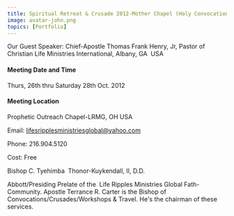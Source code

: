 ```yaml
---
title: Spiritual Retreat & Crusade 2012-Mother Chapel (Holy Convocation)
image: avatar-john.png
topics: [Portfolio]
---
```


Our Guest Speaker: Chief-Apostle Thomas Frank Henry, Jr, Pastor of Christian Life Ministries International, Albany, GA  USA

#### Meeting Date and Time
Thurs, 26th thru Saturday 28th Oct. 2012

#### Meeting Location
Prophetic Outreach Chapel-LRMG, OH USA

Email: lifesripplesministriesglobal@yahoo.com

Phone: 216.904.5120

Cost: Free

Bishop C. Tyehimba 
Thonor-Kuykendall, II, D.D.

Abbott/Presiding Prelate of the  Life Ripples Ministries Global Fath-Community.
Apostle Terrance R. Carter is the Bishop of Convocations/Crusades/Workshops & Travel. He's the chairman of these services.
